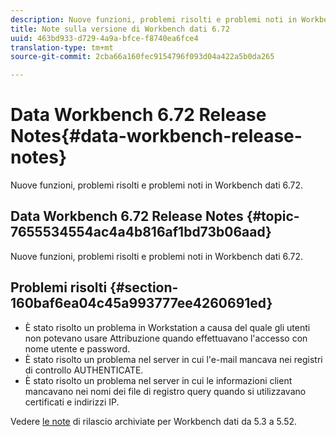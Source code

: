 ```yaml
---
description: Nuove funzioni, problemi risolti e problemi noti in Workbench dati 6.72.
title: Note sulla versione di Workbench dati 6.72
uuid: 463bd933-d729-4a9a-bfce-f8740ea6fce4
translation-type: tm+mt
source-git-commit: 2cba66a160fec9154796f093d04a422a5b0da265

---
```



# Data Workbench 6.72 Release Notes{#data-workbench-release-notes}

Nuove funzioni, problemi risolti e problemi noti in Workbench dati 6.72.

## Data Workbench 6.72 Release Notes {#topic-7655534554ac4a4b816af1bd73b06aad}

Nuove funzioni, problemi risolti e problemi noti in Workbench dati 6.72.

## Problemi risolti {#section-160baf6ea04c45a993777ee4260691ed}

* È stato risolto un problema in Workstation a causa del quale gli utenti non potevano usare Attribuzione quando effettuavano l&#39;accesso con nome utente e password.
* È stato risolto un problema nel server in cui l&#39;e-mail mancava nei registri di controllo AUTHENTICATE.
* È stato risolto un problema nel server in cui le informazioni client mancavano nei nomi dei file di registro query quando si utilizzavano certificati e indirizzi IP.

Vedere [le note](https://docs.adobe.com/content/help/en/data-workbench/using/release-notes/release-notes.html) di rilascio archiviate per Workbench dati da 5.3 a 5.52.
